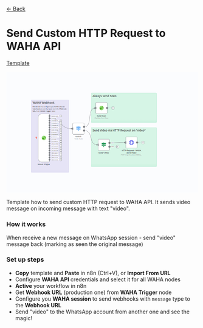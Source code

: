 [<- Back](/)

# Send Custom HTTP Request to WAHA API
[Template](./template.json)

![](workflow.png)

Template how to send custom HTTP request to WAHA API. It sends video message on incoming message with text "video".

### How it works
When receive a new message on WhatsApp session - send "video" message back (marking as seen the original message)

### Set up steps
- **Copy** template and **Paste** in n8n (Ctrl+V), or **Import From URL** 
- Configure **WAHA API** credentials and select it for all WAHA nodes
- **Active** your workflow in n8n
- Get **Webhook URL** (production one) from **WAHA Trigger** node
- Configure you **WAHA session** to send webhooks with `message` type to the **Webhook URL**
- Send "video" to the WhatsApp account from another one and see the magic!
